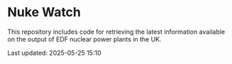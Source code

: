 # Nuke Watch

This repository includes code for retrieving the latest information available on the output of EDF nuclear power plants in the UK.

Last updated: 2025-05-25 15:10